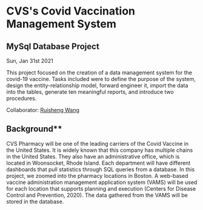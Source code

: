 # CVS's Covid Vaccination Management System
## MySql Database Project

Sun, Jan 31st 2021

This project focused on the creation of a data management system for the covid-19 vaccine. Tasks included were to define the purpose of the system, design the entity-relationship model, forward engineer it, import the data into the tables, generate ten meaningful reports, and introduce two procedures. 

Collaborator: [Ruisheng Wang](https://github.com/rishonwang) 

## Background**

CVS Pharmacy will be one of the leading carriers of the Covid Vaccine in the United States. It is widely known that this company has multiple chains in the United States. They also have an administrative office, which is located in Woonsocket, Rhode Island. Each department will have different dashboards that pull statistics through SQL queries from a database. In this project, we zoomed into the pharmacy locations in Boston. A web-based vaccine administration management application system (VAMS) will be used for each location that supports planning and execution (Centers for Disease Control and Prevention, 2020). The data gathered from the VAMS will be stored in the database. 

